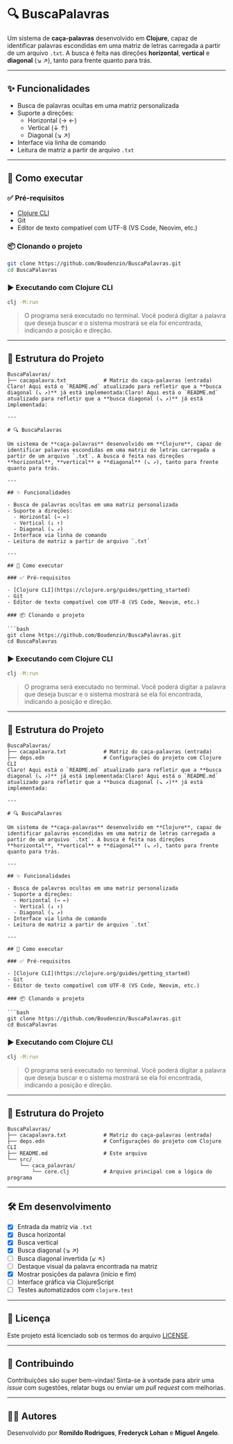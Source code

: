 # 🔍 BuscaPalavras

Um sistema de **caça-palavras** desenvolvido em **Clojure**, capaz de identificar palavras escondidas em uma matriz de letras carregada a partir de um arquivo `.txt`. A busca é feita nas direções **horizontal**, **vertical** e **diagonal** (↘ ↗), tanto para frente quanto para trás.

---

## ✨ Funcionalidades

- Busca de palavras ocultas em uma matriz personalizada
- Suporte a direções:
  - Horizontal (→ ←)
  - Vertical (↓ ↑)
  - Diagonal (↘ ↗)
- Interface via linha de comando
- Leitura de matriz a partir de arquivo `.txt`

---

## 🚀 Como executar

### ✅ Pré-requisitos

- [Clojure CLI](https://clojure.org/guides/getting_started)
- Git
- Editor de texto compatível com UTF-8 (VS Code, Neovim, etc.)

### 📦 Clonando o projeto

```bash
git clone https://github.com/Boudenzin/BuscaPalavras.git
cd BuscaPalavras
```

### ▶️ Executando com Clojure CLI

```bash
clj -M:run
```

> O programa será executado no terminal. Você poderá digitar a palavra que deseja buscar e o sistema mostrará se ela foi encontrada, indicando a posição e direção.

---

## 📂 Estrutura do Projeto

```
BuscaPalavras/
├── cacapalavra.txt            # Matriz do caça-palavras (entrada)
Claro! Aqui está o `README.md` atualizado para refletir que a **busca diagonal (↘ ↗)** já está implementada:Claro! Aqui está o `README.md` atualizado para refletir que a **busca diagonal (↘ ↗)** já está implementada:

---

# 🔍 BuscaPalavras

Um sistema de **caça-palavras** desenvolvido em **Clojure**, capaz de identificar palavras escondidas em uma matriz de letras carregada a partir de um arquivo `.txt`. A busca é feita nas direções **horizontal**, **vertical** e **diagonal** (↘ ↗), tanto para frente quanto para trás.

---

## ✨ Funcionalidades

- Busca de palavras ocultas em uma matriz personalizada
- Suporte a direções:
  - Horizontal (→ ←)
  - Vertical (↓ ↑)
  - Diagonal (↘ ↗)
- Interface via linha de comando
- Leitura de matriz a partir de arquivo `.txt`

---

## 🚀 Como executar

### ✅ Pré-requisitos

- [Clojure CLI](https://clojure.org/guides/getting_started)
- Git
- Editor de texto compatível com UTF-8 (VS Code, Neovim, etc.)

### 📦 Clonando o projeto

```bash
git clone https://github.com/Boudenzin/BuscaPalavras.git
cd BuscaPalavras
```

### ▶️ Executando com Clojure CLI

```bash
clj -M:run
```

> O programa será executado no terminal. Você poderá digitar a palavra que deseja buscar e o sistema mostrará se ela foi encontrada, indicando a posição e direção.

---

## 📂 Estrutura do Projeto

```
BuscaPalavras/
├── cacapalavra.txt            # Matriz do caça-palavras (entrada)
├── deps.edn                   # Configurações do projeto com Clojure CLI
Claro! Aqui está o `README.md` atualizado para refletir que a **busca diagonal (↘ ↗)** já está implementada:Claro! Aqui está o `README.md` atualizado para refletir que a **busca diagonal (↘ ↗)** já está implementada:

---

# 🔍 BuscaPalavras

Um sistema de **caça-palavras** desenvolvido em **Clojure**, capaz de identificar palavras escondidas em uma matriz de letras carregada a partir de um arquivo `.txt`. A busca é feita nas direções **horizontal**, **vertical** e **diagonal** (↘ ↗), tanto para frente quanto para trás.

---

## ✨ Funcionalidades

- Busca de palavras ocultas em uma matriz personalizada
- Suporte a direções:
  - Horizontal (→ ←)
  - Vertical (↓ ↑)
  - Diagonal (↘ ↗)
- Interface via linha de comando
- Leitura de matriz a partir de arquivo `.txt`

---

## 🚀 Como executar

### ✅ Pré-requisitos

- [Clojure CLI](https://clojure.org/guides/getting_started)
- Git
- Editor de texto compatível com UTF-8 (VS Code, Neovim, etc.)

### 📦 Clonando o projeto

```bash
git clone https://github.com/Boudenzin/BuscaPalavras.git
cd BuscaPalavras
```

### ▶️ Executando com Clojure CLI

```bash
clj -M:run
```

> O programa será executado no terminal. Você poderá digitar a palavra que deseja buscar e o sistema mostrará se ela foi encontrada, indicando a posição e direção.

---

## 📂 Estrutura do Projeto

```
BuscaPalavras/
├── cacapalavra.txt            # Matriz do caça-palavras (entrada)
├── deps.edn                   # Configurações do projeto com Clojure CLI
├── README.md                  # Este arquivo
└── src/
    └── caca_palavras/
        └── core.clj           # Arquivo principal com a lógica do programa
```

---

## 🛠 Em desenvolvimento

- [x] Entrada da matriz via `.txt`
- [x] Busca horizontal
- [x] Busca vertical
- [x] Busca diagonal (↘ ↗)
- [ ] Busca diagonal invertida (↙ ↖)
- [ ] Destaque visual da palavra encontrada na matriz
- [x] Mostrar posições da palavra (início e fim)
- [ ] Interface gráfica via ClojureScript
- [ ] Testes automatizados com `clojure.test`

---

## 📄 Licença

Este projeto está licenciado sob os termos do arquivo [LICENSE](./LICENSE).

---

## 🤝 Contribuindo

Contribuições são super bem-vindas! Sinta-se à vontade para abrir uma *issue* com sugestões, relatar bugs ou enviar um *pull request* com melhorias.

---

## 👨‍💻 Autores

Desenvolvido por **Romildo Rodrigues**, **Frederyck Lohan** e **Miguel Angelo**.
